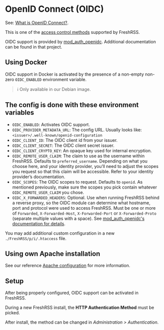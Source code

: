 # OpenID Connect (OIDC)

See: [What is OpenID Connect?](https://openid.net/connect/).

This is one of the [access control methods](09_AccessControl.md) supported by FreshRSS.

OIDC support is provided by [mod_auth_openidc](https://github.com/OpenIDC/mod_auth_openidc).
Additional documentation can be found in that project.

## Using Docker

OIDC support in Docker is activated by the presence of a non-empty non-zero `OIDC_ENABLED` environment variable.

> ℹ️ Only available in our Debian image.

## The config is done with these environment variables

* `OIDC_ENABLED`: Activates OIDC support.
* `OIDC_PROVIDER_METADATA_URL`: The config URL. Usually looks like: `<issuer>/.well-known/openid-configuration`
* `OIDC_CLIENT_ID`: The OIDC client id from your issuer.
* `OIDC_CLIENT_SECRET`: The OIDC client secret issuer.
* `OIDC_CLIENT_CRYPTO_KEY`: An opaque key used for internal encryption.
* `OIDC_REMOTE_USER_CLAIM`: The claim to use as the username within FreshRSS. Defaults to `preferred_username`. Depending on what you choose here, and your identity provider, you’ll need to adjust the scopes you request so that this claim will be accessible. Refer to your identity provider’s documentation.
* `OIDC_SCOPES`: The OIDC scopes to request. Defaults to `openid`. As mentioned previously, make sure the scopes you pick contain whatever `OIDC_REMOTE_USER_CLAIM` you chose.
* `OIDC_X_FORWARDED_HEADERS`: Optional. Use when running FreshRSS behind a reverse proxy, so the OIDC module can determine what hostname, port and protocol were used to access FreshRSS. Must be one or more of `Forwarded`, `X-Forwarded-Host`, `X-Forwarded-Port` or `X-Forwarded-Proto` (separate multiple values with a space). See [mod_auth_openidc's documentation for details](https://github.com/OpenIDC/mod_auth_openidc/blob/72c9f479c2d228477ff0a9518964f61879c83fb6/auth_openidc.conf#L1041-L1048).

You may add additional custom configuration in a new `./FreshRSS/p/i/.htaccess` file.

## Using own Apache installation

See our reference [Apache configuration](https://github.com/FreshRSS/FreshRSS/blob/edge/Docker/FreshRSS.Apache.conf) for more information.

## Setup

After being properly configured, OIDC support can be activated in FreshRSS.

During a new FreshRSS install, the **HTTP Authentication Method** must be picked.

After install, the method can be changed in *Administration > Authentication*.
